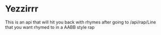 # Yezzirrr

This is an api that will hit you back with rhymes after going to /api/rap/Line that you want rhymed to
in a AABB style rap
